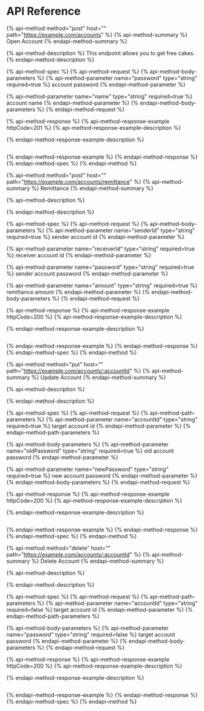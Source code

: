 # API Reference

{% api-method method="post" host="" path="https://example.com/accounts" %}
{% api-method-summary %}
Open Account
{% endapi-method-summary %}

{% api-method-description %}
This endpoint allows you to get free cakes.
{% endapi-method-description %}

{% api-method-spec %}
{% api-method-request %}
{% api-method-body-parameters %}
{% api-method-parameter name="password" type="string" required=true %}
account password
{% endapi-method-parameter %}

{% api-method-parameter name="name" type="string" required=true %}
account name
{% endapi-method-parameter %}
{% endapi-method-body-parameters %}
{% endapi-method-request %}

{% api-method-response %}
{% api-method-response-example httpCode=201 %}
{% api-method-response-example-description %}

{% endapi-method-response-example-description %}

```

```
{% endapi-method-response-example %}
{% endapi-method-response %}
{% endapi-method-spec %}
{% endapi-method %}

{% api-method method="post" host="" path="https://example.com/accounts/remittance" %}
{% api-method-summary %}
Remittance
{% endapi-method-summary %}

{% api-method-description %}

{% endapi-method-description %}

{% api-method-spec %}
{% api-method-request %}
{% api-method-body-parameters %}
{% api-method-parameter name="senderId" type="string" required=true %}
sender account id
{% endapi-method-parameter %}

{% api-method-parameter name="receiverId" type="string" required=true %}
receiver account id
{% endapi-method-parameter %}

{% api-method-parameter name="password" type="string" required=true %}
sender account password
{% endapi-method-parameter %}

{% api-method-parameter name="amount" type="string" required=true %}
remittance amount
{% endapi-method-parameter %}
{% endapi-method-body-parameters %}
{% endapi-method-request %}

{% api-method-response %}
{% api-method-response-example httpCode=200 %}
{% api-method-response-example-description %}

{% endapi-method-response-example-description %}

```

```
{% endapi-method-response-example %}
{% endapi-method-response %}
{% endapi-method-spec %}
{% endapi-method %}

{% api-method method="put" host="" path="https://example.com/accounts/:accountId" %}
{% api-method-summary %}
Update Account
{% endapi-method-summary %}

{% api-method-description %}

{% endapi-method-description %}

{% api-method-spec %}
{% api-method-request %}
{% api-method-path-parameters %}
{% api-method-parameter name="accountId" type="string" required=true %}
target account id
{% endapi-method-parameter %}
{% endapi-method-path-parameters %}

{% api-method-body-parameters %}
{% api-method-parameter name="oldPassword" type="string" required=true %}
old account password
{% endapi-method-parameter %}

{% api-method-parameter name="newPassword" type="string" required=true %}
new account password
{% endapi-method-parameter %}
{% endapi-method-body-parameters %}
{% endapi-method-request %}

{% api-method-response %}
{% api-method-response-example httpCode=200 %}
{% api-method-response-example-description %}

{% endapi-method-response-example-description %}

```

```
{% endapi-method-response-example %}
{% endapi-method-response %}
{% endapi-method-spec %}
{% endapi-method %}

{% api-method method="delete" host="" path="https://example.com/accounts/:accountId" %}
{% api-method-summary %}
Delete Account
{% endapi-method-summary %}

{% api-method-description %}

{% endapi-method-description %}

{% api-method-spec %}
{% api-method-request %}
{% api-method-path-parameters %}
{% api-method-parameter name="accountId" type="string" required=false %}
target account id
{% endapi-method-parameter %}
{% endapi-method-path-parameters %}

{% api-method-body-parameters %}
{% api-method-parameter name="password" type="string" required=false %}
target account password
{% endapi-method-parameter %}
{% endapi-method-body-parameters %}
{% endapi-method-request %}

{% api-method-response %}
{% api-method-response-example httpCode=200 %}
{% api-method-response-example-description %}

{% endapi-method-response-example-description %}

```

```
{% endapi-method-response-example %}
{% endapi-method-response %}
{% endapi-method-spec %}
{% endapi-method %}

